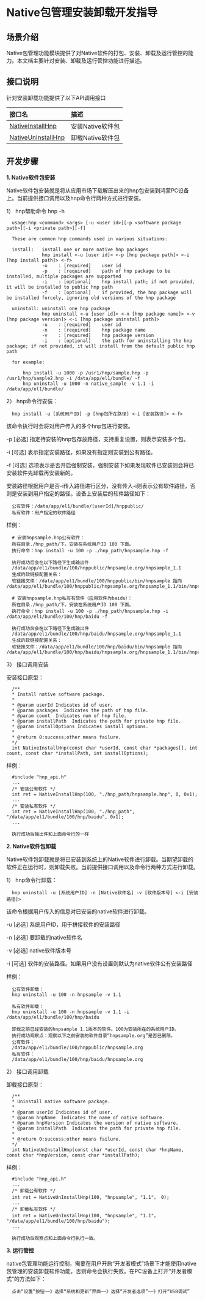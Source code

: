 # Native包管理安装卸载开发指导

## 场景介绍

  Native包管理功能模块提供了对Native软件的打包、安装、卸载及运行管控的能力。本文档主要针对安装、卸载及运行管控功能进行描述。

## 接口说明

  针对安装卸载功能提供了以下API调用接口

| 接口名                                                       | 描述                                     |
| :----------------------------------------------------------- | :--------------------------------------- |
| [NativeInstallHnp](api_hnp.md#nativeinstallhnp)| 安装Native软件包          |
|[NativeUnInstallHnp](api_hnp.md#nativeuninstallhnp)| 卸载Native软件包 |


## 开发步骤

**1. Native软件包安装**

  Native软件包安装就是将从应用市场下载解压出来的hnp包安装到鸿蒙PC设备上。当前提供接口调用以及hnp命令行两种方式进行安装。

  1） hnp帮助命令 hnp -h
  ```
    usage:hnp <command> <args> [-u <user id>][-p <software package path>][-i <private path>][-f]

    These are common hnp commands used in various situations:

    install:   install one or more native hnp packages
               hnp install <-u [user id]> <-p [hnp package path]> <-i [hnp install path]> <-f>
               -u    : [required]    user id
               -p    : [required]    path of hnp package to be installed, multiple packages are supported
               -i    : [optional]    hnp install path; if not provided, it will be installed to public hnp path
               -f    : [optional]    if provided, the hnp package will be installed forcely, ignoring old versions of the hnp package

    uninstall: uninstall one hnp package
               hnp uninstall <-u [user id]> <-n [hnp package name]> <-v [hnp package version]> <-i [hnp package uninstall path]>
               -u    : [required]    user id
               -n    : [required]    hnp package name
               -v    : [required]    hnp package version
               -i    : [optional]    the path for uninstalling the hnp package; if not provided, it will install from the default public hnp path

    for example:

        hnp install -u 1000 -p /usr1/hnp/sample.hnp -p /usr1/hnp/sample2.hnp -i /data/app/el1/bundle/ -f
        hnp uninstall -u 1000 -n native_sample -v 1.1 -i /data/app/el1/bundle/
  ```
2） hnp命令行安装：
  ```
    hnp install -u [系统用户ID] -p [hnp包所在路径] <-i [安装路径]> <-f>
  ```
  该命令执行时会将对用户传入的多个hnp包进行安装。

  -p [必选] 指定待安装的hnp包存放路径，支持重复设置，则表示安装多个包。

  -i [可选] 表示指定安装路径，如果没有指定则安装到公有路径。

  -f [可选] 选项表示是否开启强制安装，强制安装下如果发现软件已安装则会将已安装软件先卸载再安装新的。

  安装路径根据用户是否-i传入路径进行区分，没有传入-i则表示公有软件路径，否则是安装到用户指定的路径。设备上安装后的软件路径如下：
  ```
    公有软件：/data/app/el1/bundle/[userId]/hnppublic/
    私有软件：用户指定的软件路径
  ```
  样例：
  ```
    # 安装hnpsample.hnp公有软件：
    所在目录./hnp_path/下。安装在系统用户ID 100 下面。
    执行命令：hnp install -u 100 -p ./hnp_path/hnpsample.hnp -f
    
    执行成功后会在以下路径下生成输出件
    /data/app/el1/bundle/100/hnppublic/hnpsample.org/hnpsample_1.1
    生成的软链接配置关系：
    软链接文件：/data/app/el1/bundle/100/hnppublic/bin/hnpsample 指向 /data/app/el1/bundle/100/hnppublic/hnpsample.org/hnpsample_1.1/bin/hnpsample

    # 安装hnpsample.hnp私有有软件（应用软件为baidu）：
    所在目录./hnp_path/下。安装在系统用户ID 100 下面。
    执行命令：hnp install -u 100 -p ./hnp_path/hnpsample.hnp -i /data/app/el1/bundle/100/hnp/baidu -f
    
    执行成功后会在以下路径下生成输出件
    /data/app/el1/bundle/100/hnp/baidu/hnpsample.org/hnpsample_1.1
    生成的软链接配置关系：
    软链接文件：/data/app/el1/bundle/100/hnp/baidu/bin/hnpsample 指向 /data/app/el1/bundle/100/hnp/baidu/hnpsample.org/hnpsample_1.1/bin/hnpsample
  ```

3） 接口调用安装

  安装接口原型：
  ```
    /**
    * Install native software package.
    *
    * @param userId Indicates id of user.
    * @param packages  Indicates the path of hnp file.
    * @param count  Indicates num of hnp file.
    * @param installPath  Indicates the path for private hnp file.
    * @param installOptions Indicates install options.
    *
    * @return 0:success;other means failure.
    */
    int NativeInstallHnp(const char *userId, const char *packages[], int count, const char *installPath, int installOptions);
  ```
样例：
  ```
    #include "hnp_api.h"
    ...
    /* 安装公有软件 */
    int ret = NativeInstallHnp(100, "./hnp_path/hnpsample.hnp", 0, 0x1);
    ...
    /* 安装私有软件 */
    int ret = NativeInstallHnp(100, "./hnp_path", "/data/app/el1/bundle/100/hnp/baidu", 0x1);
    ...

    执行成功后输出件和上面命令行的一样
  ```
**2. Native软件包卸载**

  Native软件包卸载就是将已安装到系统上的Native软件进行卸载。当期望卸载的软件正在运行时，则卸载失败。当前提供接口调用以及命令行两种方式进行卸载。

  1） hnp命令行卸载：
  ```
    hnp uninstall -u [系统用户ID] -n [Native软件名] -v [软件版本号] <-i [安装路径]>
  ```
  该命令根据用户传入的信息对已安装的native软件进行卸载。

  -u [必选] 系统用户ID，用于拼接软件的安装路径

  -n [必选] 要卸载的native软件名

  -v [必选] native软件版本号

  -i [可选] 软件的安装路径。如果用户没有设置则默认为native软件公有安装路径

  样例：
  ```
    公有软件卸载：
    hnp uninstall -u 100 -n hnpsample -v 1.1

    私有软件卸载：
    hnp uninstall -u 100 -n hnpsample -v 1.1 -i /data/app/el1/bundle/100/hnp/baidu

    卸载之前已经安装的hnpsample 1.1版本的软件。100为安装所在的系统用户ID。
    执行成功观察点：观察以下之前安装的软件目录“hnpsample.org”是否已删除。
    公有软件：
    /data/app/el1/bundle/100/hnppublic/hnpsample.org
    私有软件：
    /data/app/el1/bundle/100/hnp/baidu/hnpsample.org
  ```
2） 接口调用卸载

  卸载接口原型：
  ```
    /**
    * Uninstall native software package.
    *
    * @param userId Indicates id of user.
    * @param hnpName  Indicates the name of native software.
    * @param hnpVersion Indicates the version of native software.
    * @param installPath  Indicates the path for private hnp file.
    *
    * @return 0:success;other means failure.
    */
    int NativeUnInstallHnp(const char *userId, const char *hnpName, const char *hnpVersion, const char *installPath);
  ```
  样例：
  ```
    #include "hnp_api.h"
    ...
    /* 卸载公有软件 */
    int ret = NativeUnInstallHnp(100, "hnpsample", "1.1"， 0);
    ...
    /* 卸载私有软件 */
    int ret = NativeUnInstallHnp(100, "hnpsample", "1.1"， "/data/app/el1/bundle/100/hnp/baidu");
    ...

    执行成功后观察点和上面命令行执行一致。
  ```
  
  **3. 运行管控**

  native包管理功能运行控制，需要在用户开启“开发者模式”场景下才能使用native包管理的安装卸载软件功能，否则命令会执行失败。在PC设备上打开“开发者模式”的方法如下：
  ```
    点击“设置”按钮——》选择“系统和更新”界面——》选择“开发者选项”——》打开“USB调试”

